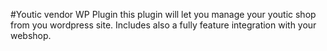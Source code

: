 #Youtic vendor WP Plugin
this plugin will let you manage your youtic shop from you wordpress site. Includes also a fully feature integration with your webshop.